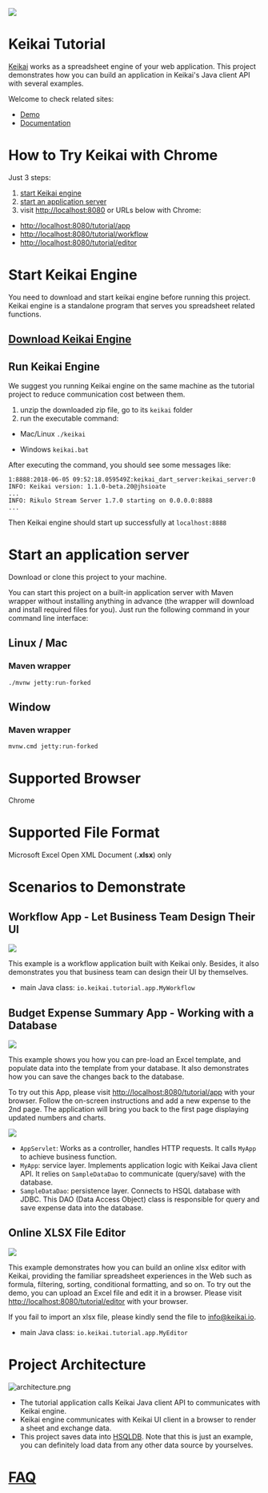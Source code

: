 ![](images/keikai_logo.png) 
# Keikai Tutorial
[Keikai](https://keikai.io/) works as a spreadsheet engine of your web application. This project demonstrates how you can build an application in Keikai's Java client API with several examples.

Welcome to check related   sites:

* [Demo](https://keikai.io/demo)
* [Documentation](https://doc.keikai.io)


# How to Try Keikai with Chrome
Just 3 steps:
1. [start Keikai engine](#Start-Keikai-Engine)
2. [start an application server](#Start-an-application-server)
3. visit [http://localhost:8080](http://localhost:8080) or URLs below with Chrome:
* [http://localhost:8080/tutorial/app](http://localhost:8080/tutorial/app) 
* [http://localhost:8080/tutorial/workflow](http://localhost:8080/tutorial/workflow) 
* [http://localhost:8080/tutorial/editor](http://localhost:8080/tutorial/editor)


# Start Keikai Engine
You need to download and start keikai engine before running this project. Keikai engine is a standalone program that serves you spreadsheet related functions.

## [Download Keikai Engine](https://keikai.io/download)


## Run Keikai Engine
We suggest you running Keikai engine on the same machine as the tutorial project to reduce communication cost between them.
1. unzip the downloaded zip file, go to its `keikai` folder
2. run the executable command:
* Mac/Linux
`./keikai`

* Windows
`keikai.bat`

After executing the command, you should see some messages like:
```
1:8888:2018-06-05 09:52:18.059549Z:keikai_dart_server:keikai_server:0
INFO: Keikai version: 1.1.0-beta.20@jhsioate
...
INFO: Rikulo Stream Server 1.7.0 starting on 0.0.0.0:8888
...
```

Then Keikai engine should start up successfully at `localhost:8888`


# Start an application server
Download or clone this project to your machine.

You can start this project on a built-in application server with Maven wrapper without installing anything in advance (the wrapper will download and install required files for you). Just run the following command in your command line interface:

##  Linux / Mac

### Maven wrapper
`./mvnw jetty:run-forked`


## Window

### Maven wrapper
`mvnw.cmd jetty:run-forked`


# Supported Browser
Chrome


# Supported File Format
Microsoft Excel Open XML Document (**.xlsx**) only



# Scenarios to Demonstrate

## Workflow App - Let Business Team Design Their UI
![](images/workflow.png)

This example is a workflow application built with Keikai only. Besides, it also demonstrates you that business team can design their UI by themselves.

* main Java class: `io.keikai.tutorial.app.MyWorkflow`

## Budget Expense Summary App - Working with a Database
![](images/app.png)

This example shows you how you can pre-load an Excel template, and populate data into the template from your database. It also demonstrates how you can save the changes back to the database. 

To try out this App, please visit [http://localhost:8080/tutorial/app](http://localhost:8080/tutorial/app) with your browser. Follow the on-screen instructions and add a new expense to the 2nd page. The application will bring you back to the first page displaying updated numbers and charts. 


![](images/app-architecture.png)

* `AppServlet`: Works as a controller, handles HTTP requests. It calls `MyApp` to achieve business function.
* `MyApp`: service layer. Implements application logic with Keikai Java client API. It relies on `SampleDataDao` to communicate (query/save) with the database.
* `SampleDataDao`: persistence layer. Connects to HSQL database with JDBC. This DAO (Data Access Object) class is responsible for query and save expense data into the database. 


## Online XLSX File Editor
![](images/editor.png)

This example demonstrates how you can build an online xlsx editor with Keikai, providing the familiar spreadsheet experiences in the Web such as formula, filtering, sorting, conditional formatting, and so on. To try out the demo, you can upload an Excel file and edit it in a browser. Please visit [http://localhost:8080/tutorial/editor](http://localhost:8080/tutorial/editor) with your browser.

If you fail to import an xlsx file, please kindly send the file to [info@keikai.io](mailto:info@keikai.io).

* main Java class: `io.keikai.tutorial.app.MyEditor`

# Project Architecture
![architecture.png](images/architecture.png)

* The tutorial application calls Keikai Java client API to communicates with Keikai engine.
* Keikai engine communicates with Keikai UI client in a browser to render a sheet and exchange data.
* This project saves data into [HSQLDB](http://hsqldb.org/). Note that this is just an example, you can definitely load data from any other data source by yourselves. 

# [FAQ](https://doc.keikai.io/dev-ref/faq)
